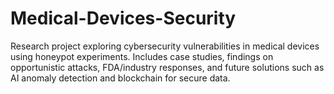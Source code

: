# Medical-Devices-Security
Research project exploring cybersecurity vulnerabilities in medical devices using honeypot experiments. Includes case studies, findings on opportunistic attacks, FDA/industry responses, and future solutions such as AI anomaly detection and blockchain for secure data.
